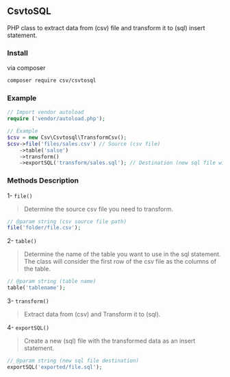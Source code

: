 ## CsvtoSQL
PHP class to extract data from (csv) file and transform it to (sql) insert statement.

### Install
via composer
``` bash
composer require csv/csvtosql
```

### Example

``` php
// Import vendor autoload
require ('vendor/autoload.php');

// Example
$csv = new Csv\Csvtosql\TransformCsv();
$csv->file('files/sales.csv') // Source (csv file)
    ->table('salse')
    ->transform()
    ->exportSQL('transform/sales.sql'); // Destination (new sql file with insert statement)
```

### Methods Description

1- ``` file() ``` <br/>
> Determine the source csv file you need to transform.
``` php
// @param string (csv source file path)
file('folder/file.csv');
```

2- ``` table() ``` <br/>
> Determine the name of the table you want to use in the sql statement.
> The class will consider the first row of the csv file as the columns of the table.
``` php
// @param string (table name)
table('tablename');
```

3- ``` transform() ``` <br/>
> Extract data from (csv) and Transform it to (sql).

4- ``` exportSQL() ``` <br/>
> Create a new (sql) file with the transformed data as an insert statement.
``` php
// @param string (new sql file destination)
exportSQL('exported/file.sql');
```
